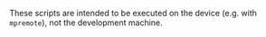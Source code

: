 These scripts are intended to be executed on the device (e.g. with `mpremote`), not the development machine.
